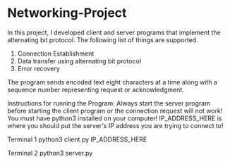 # Networking-Project

In this project, I developed client and server programs that implement the alternating bit protocol. The following list of things are supported.

1) Connection Establishment
2) Data transfer using alternating bit protocol
3) Error recovery

The program sends encoded text eight characters at a time along with a sequence number representing request or acknowledgment. 

Instructions for running the Program: Always start the server program before starting the client program or the connection request will not work! You must have python3 installed on your computer! IP_ADDRESS_HERE is where you should put the server's IP address you are trying to connect to!

Terminal 1
python3 client.py IP_ADDRESS_HERE

Terminal 2
python3 server.py
